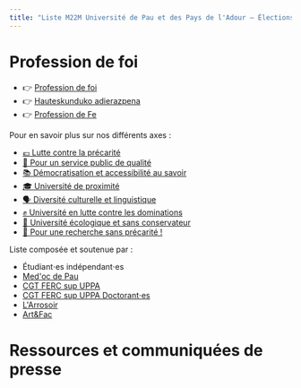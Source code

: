 ```yaml
---
title: "Liste M22M Université de Pau et des Pays de l'Adour – Élections 2020"
---
```



# Profession de foi
<div class="professionfoi" markdown="1">

- 👉 [Profession de foi](assets/pdf/2022/)
- 👉 [Hauteskunduko adierazpena](assets/pdf/2022/)
- 👉 [Profession de Fe](assets/pdf/2022/)

</div>

Pour en savoir plus sur nos différents axes :

<div class="professionfoi" markdown="1">

- [💶 Lutte contre la précarité](assets/pdf/2022/)
- [👥 Pour un service public de qualité](assets/pdf/2022/)
- [📚 Démocratisation et accessibilité au savoir](assets/pdf/2022/)
- [🎓 Université de proximité](assets/pdf/2022/)
- [🗣️ Diversité culturelle et linguistique](assets/pdf/2022/)
- [✊ Université en lutte contre les dominations](assets/pdf/2022/)
- [🌱 Université écologique et sans conservateur](assets/pdf/2022/)
- [🥼 Pour une recherche sans précarité !](assets/pdf/2022/)

</div>

Liste composée et soutenue par :
<div class="partenaires" markdown="1">

- Étudiant⋅es indépendant⋅es
- [Med'oc de Pau](https://www.facebook.com/medocdepau)
- [CGT FERC sup UPPA](https://cgt.fercsup.net/syndicats/aquitaine-limousin-poitou-charentes/universite-de-pau-et-des-pays-de-l-adour-uppa/)
- [CGT FERC sup UPPA Doctorant⋅es](https://cgt-doctorants-uppa.legtux.org/)
- [L'Arrosoir](https://larrosoirpau.fr/)
- [Art&Fac](https://www.facebook.com/art.et.fac.pau/)
</div>

# Ressources et communiquées de presse
